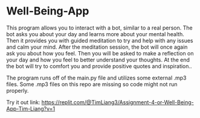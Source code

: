 # Well-Being-App
This program allows you to interact with a bot, similar to a real person. The bot asks you about your day and learns more about your mental health. Then it provides you with guided meditation to try and help with any issues and calm your mind. After the meditation session, the bot will once again ask you about how you feel. Then you will be asked to make a reflection on your day and how you feel to better understand your thoughts. At the end the bot will try to comfort you and provide positive quotes and inspiration..

The program runs off of the main.py file and utilizes some external .mp3 files. Some .mp3 files on this repo are missing so code might not run properly.

Try it out link:
https://replit.com/@TimLiang3/Assignment-4-or-Well-Being-App-Tim-Liang?v=1 
